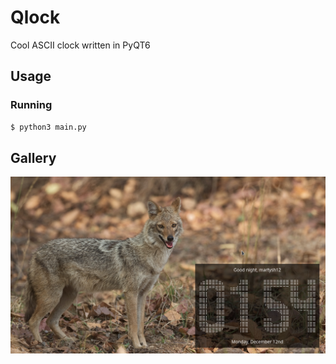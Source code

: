 # Qlock
Cool ASCII clock written in PyQT6

## Usage

### Running

```sh
$ python3 main.py
```

## Gallery
![Desktop Screenshot](docs/ss_desktop.png)
